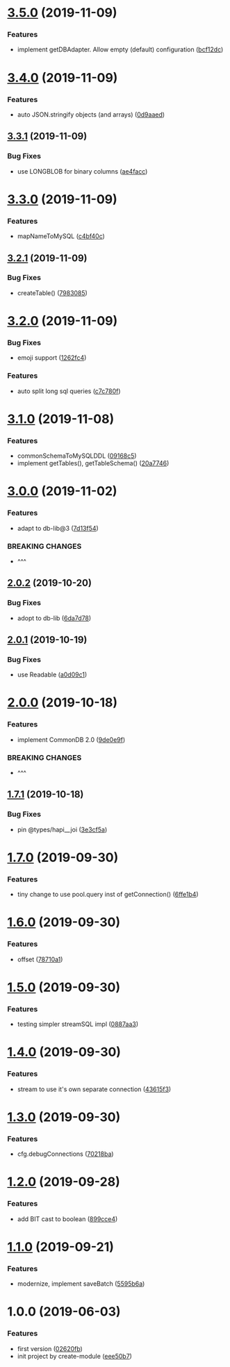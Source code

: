 # [3.5.0](https://github.com/NaturalCycles/mysql-lib/compare/v3.4.0...v3.5.0) (2019-11-09)


### Features

* implement getDBAdapter. Allow empty (default) configuration ([bcf12dc](https://github.com/NaturalCycles/mysql-lib/commit/bcf12dc9360f525749f9bb10965046b4c56d849a))

# [3.4.0](https://github.com/NaturalCycles/mysql-lib/compare/v3.3.1...v3.4.0) (2019-11-09)


### Features

* auto JSON.stringify objects (and arrays) ([0d9aaed](https://github.com/NaturalCycles/mysql-lib/commit/0d9aaedf8f2920a51dacf13b6723eb98c61b34c3))

## [3.3.1](https://github.com/NaturalCycles/mysql-lib/compare/v3.3.0...v3.3.1) (2019-11-09)


### Bug Fixes

* use LONGBLOB for binary columns ([ae4facc](https://github.com/NaturalCycles/mysql-lib/commit/ae4facc76bc03b8aafa5141199a98bef530f6913))

# [3.3.0](https://github.com/NaturalCycles/mysql-lib/compare/v3.2.1...v3.3.0) (2019-11-09)


### Features

* mapNameToMySQL ([c4bf40c](https://github.com/NaturalCycles/mysql-lib/commit/c4bf40cd6aefaf78219a2588ec803cf74004bc07))

## [3.2.1](https://github.com/NaturalCycles/mysql-lib/compare/v3.2.0...v3.2.1) (2019-11-09)


### Bug Fixes

* createTable() ([7983085](https://github.com/NaturalCycles/mysql-lib/commit/7983085017562a4e4a8f7dd38eb41ae6b9fc30ed))

# [3.2.0](https://github.com/NaturalCycles/mysql-lib/compare/v3.1.0...v3.2.0) (2019-11-09)


### Bug Fixes

* emoji support ([1262fc4](https://github.com/NaturalCycles/mysql-lib/commit/1262fc4d9ad39c818833b5cfc31b3a65979cdea0))


### Features

* auto split long sql queries ([c7c780f](https://github.com/NaturalCycles/mysql-lib/commit/c7c780f295d7ded9f418509f3160a512ec54c7e7))

# [3.1.0](https://github.com/NaturalCycles/mysql-lib/compare/v3.0.0...v3.1.0) (2019-11-08)


### Features

* commonSchemaToMySQLDDL ([09168c5](https://github.com/NaturalCycles/mysql-lib/commit/09168c563cbb629ca47121a1aac6a125dd23c144))
* implement getTables(), getTableSchema() ([20a7746](https://github.com/NaturalCycles/mysql-lib/commit/20a7746c8c4c88dfca8365d1e8d2decce3f47efa))

# [3.0.0](https://github.com/NaturalCycles/mysql-lib/compare/v2.0.2...v3.0.0) (2019-11-02)


### Features

* adapt to db-lib@3 ([7d13f54](https://github.com/NaturalCycles/mysql-lib/commit/7d13f540c92dd59b014d1a502c1bff937fad567f))


### BREAKING CHANGES

* ^^^

## [2.0.2](https://github.com/NaturalCycles/mysql-lib/compare/v2.0.1...v2.0.2) (2019-10-20)


### Bug Fixes

* adopt to db-lib ([6da7d78](https://github.com/NaturalCycles/mysql-lib/commit/6da7d78))

## [2.0.1](https://github.com/NaturalCycles/mysql-lib/compare/v2.0.0...v2.0.1) (2019-10-19)


### Bug Fixes

* use Readable ([a0d09c1](https://github.com/NaturalCycles/mysql-lib/commit/a0d09c1))

# [2.0.0](https://github.com/NaturalCycles/mysql-lib/compare/v1.7.1...v2.0.0) (2019-10-18)


### Features

* implement CommonDB 2.0 ([9de0e9f](https://github.com/NaturalCycles/mysql-lib/commit/9de0e9f))


### BREAKING CHANGES

* ^^^

## [1.7.1](https://github.com/NaturalCycles/mysql-lib/compare/v1.7.0...v1.7.1) (2019-10-18)


### Bug Fixes

* pin @types/hapi__joi ([3e3cf5a](https://github.com/NaturalCycles/mysql-lib/commit/3e3cf5a))

# [1.7.0](https://github.com/NaturalCycles/mysql-lib/compare/v1.6.0...v1.7.0) (2019-09-30)


### Features

* tiny change to use pool.query inst of getConnection() ([6ffe1b4](https://github.com/NaturalCycles/mysql-lib/commit/6ffe1b4))

# [1.6.0](https://github.com/NaturalCycles/mysql-lib/compare/v1.5.0...v1.6.0) (2019-09-30)


### Features

* offset ([78710a1](https://github.com/NaturalCycles/mysql-lib/commit/78710a1))

# [1.5.0](https://github.com/NaturalCycles/mysql-lib/compare/v1.4.0...v1.5.0) (2019-09-30)


### Features

* testing simpler streamSQL impl ([0887aa3](https://github.com/NaturalCycles/mysql-lib/commit/0887aa3))

# [1.4.0](https://github.com/NaturalCycles/mysql-lib/compare/v1.3.0...v1.4.0) (2019-09-30)


### Features

* stream to use it's own separate connection ([43615f3](https://github.com/NaturalCycles/mysql-lib/commit/43615f3))

# [1.3.0](https://github.com/NaturalCycles/mysql-lib/compare/v1.2.0...v1.3.0) (2019-09-30)


### Features

* cfg.debugConnections ([70218ba](https://github.com/NaturalCycles/mysql-lib/commit/70218ba))

# [1.2.0](https://github.com/NaturalCycles/mysql-lib/compare/v1.1.0...v1.2.0) (2019-09-28)


### Features

* add BIT cast to boolean ([899cce4](https://github.com/NaturalCycles/mysql-lib/commit/899cce4))

# [1.1.0](https://github.com/NaturalCycles/mysql-lib/compare/v1.0.0...v1.1.0) (2019-09-21)


### Features

* modernize, implement saveBatch ([5595b6a](https://github.com/NaturalCycles/mysql-lib/commit/5595b6a))

# 1.0.0 (2019-06-03)


### Features

* first version ([02620fb](https://github.com/NaturalCycles/mysql-lib/commit/02620fb))
* init project by create-module ([eee50b7](https://github.com/NaturalCycles/mysql-lib/commit/eee50b7))
